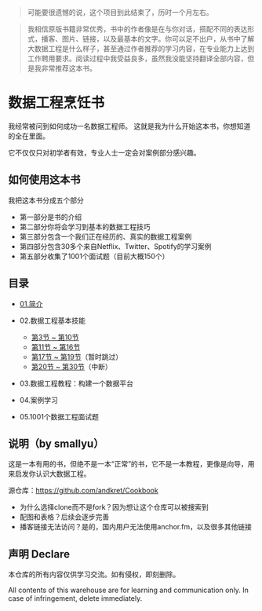 > 可能要很遗憾的说，这个项目到此结束了，历时一个月左右。

>我相信原版书籍非常优秀，书中的作者像是在与你对话，搭配不同的表达形式，播客、图片、链接，以及最基本的文字。你可以足不出户，从书中了解大数据工程是什么样子，甚至通过作者推荐的学习内容，在专业能力上达到工作聘用要求。阅读过程中我受益良多，虽然我没能坚持翻译全部内容，但是我非常推荐这本书。

# 数据工程烹饪书

我经常被问到如何成功一名数据工程师。
这就是我为什么开始这本书，你想知道的全在里面。

它不仅仅只对初学者有效，专业人士一定会对案例部分感兴趣。

## 如何使用这本书

我把这本书分成五个部分
+ 第一部分是书的介绍
+ 第二部分你将会学习到基本的数据工程技巧
+ 第三部分包含一个我们正在经历的、真实的数据工程案例
+ 第四部分包含30多个来自Netflix、Twitter、Spotify的学习案例
+ 第五部分收集了1001个面试题（目前大概150个）

## 目录

+ [01.简介](./01.简介.md)
+ 02.数据工程基本技能
  + [第3节 ~ 第10节](./02.03_10.md)
  + [第11节 ~ 第16节](./02.11_16.md)
  + [第17节 ~ 第19节](./02.17_19.md)（暂时跳过）
  + [第20节 ~ 第30节](./02.20_30.md)（中断）

+ 03.数据工程教程：构建一个数据平台
+ 04.案例学习
+ 05.1001个数据工程面试题

## 说明（by smallyu）

这是一本有用的书，但绝不是一本“正常”的书，它不是一本教程，更像是向导，用来启发你认识大数据工程。

源仓库：https://github.com/andkret/Cookbook

- 为什么选择clone而不是fork？因为想让这个仓库可以被搜索到
- 配图和表格？后续会逐步完善
- 播客链接无法访问？是的，国内用户无法使用anchor.fm，以及很多其他链接

## 声明 Declare

本仓库的所有内容仅供学习交流。如有侵权，即刻删除。

All contents of this warehouse are for learning and communication only. In case of infringement, delete immediately.

